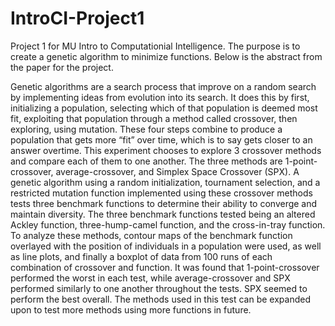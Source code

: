 # IntroCI-Project1
Project 1 for MU Intro to Computationial Intelligence. The purpose is to create a genetic algorithm to minimize functions. Below is the abstract from the paper for the project.

Genetic algorithms are a search process that improve on a random search by implementing ideas from evolution into its search. It does this by first, initializing a population, selecting which of that population is deemed most fit, exploiting that population through a method called crossover, then exploring, using mutation. These four steps combine to produce a population that gets more “fit” over time, which is to say gets closer to an answer overtime. This experiment chooses to explore 3 crossover methods and compare each of them to one another. The three methods are 1-point-crossover, average-crossover, and Simplex Space Crossover (SPX). A genetic algorithm using a random initialization, tournament selection, and a restricted mutation function implemented using these crossover methods tests three benchmark functions to determine their ability to converge and maintain diversity. The three benchmark functions tested being an altered Ackley function, three-hump-camel function, and the cross-in-tray function. To analyze these methods, contour maps of the benchmark function overlayed with the position of individuals in a population were used, as well as line plots, and finally a boxplot of data from 100 runs of each combination of crossover and function. It was found that 1-point-crossover performed the worst in each test, while average-crossover and SPX performed similarly to one another throughout the tests. SPX seemed to perform the best overall. The methods used in this test can be expanded upon to test more methods using more functions in future.

